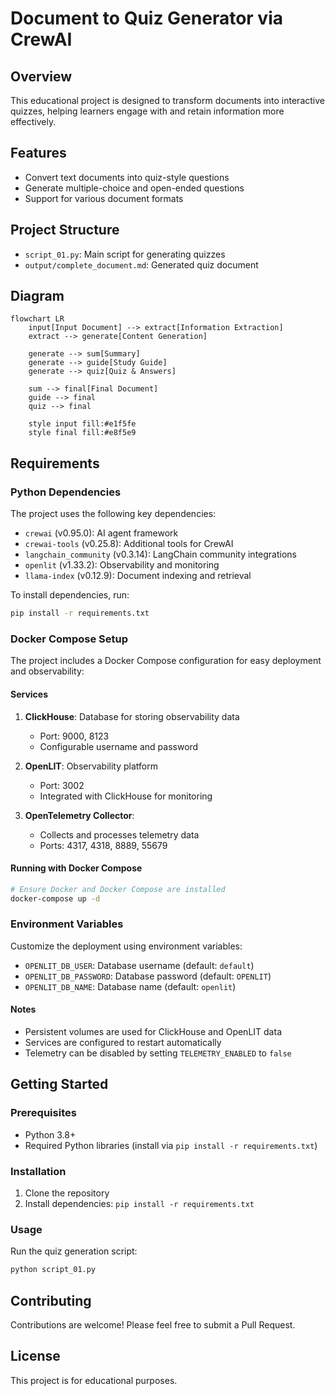# Document to Quiz Generator via CrewAI

## Overview
This educational project is designed to transform documents into interactive quizzes, helping learners engage with and retain information more effectively.

## Features
- Convert text documents into quiz-style questions
- Generate multiple-choice and open-ended questions
- Support for various document formats

## Project Structure
- `script_01.py`: Main script for generating quizzes
- `output/complete_document.md`: Generated quiz document

## Diagram

```mermaid
flowchart LR
    input[Input Document] --> extract[Information Extraction]
    extract --> generate[Content Generation]
    
    generate --> sum[Summary]
    generate --> guide[Study Guide]
    generate --> quiz[Quiz & Answers]
    
    sum --> final[Final Document]
    guide --> final
    quiz --> final

    style input fill:#e1f5fe
    style final fill:#e8f5e9
```

## Requirements

### Python Dependencies
The project uses the following key dependencies:
- `crewai` (v0.95.0): AI agent framework
- `crewai-tools` (v0.25.8): Additional tools for CrewAI
- `langchain_community` (v0.3.14): LangChain community integrations
- `openlit` (v1.33.2): Observability and monitoring
- `llama-index` (v0.12.9): Document indexing and retrieval

To install dependencies, run:
```bash
pip install -r requirements.txt
```

### Docker Compose Setup
The project includes a Docker Compose configuration for easy deployment and observability:

#### Services
1. **ClickHouse**: Database for storing observability data
   - Port: 9000, 8123
   - Configurable username and password

2. **OpenLIT**: Observability platform
   - Port: 3002
   - Integrated with ClickHouse for monitoring

3. **OpenTelemetry Collector**: 
   - Collects and processes telemetry data
   - Ports: 4317, 4318, 8889, 55679

#### Running with Docker Compose
```bash
# Ensure Docker and Docker Compose are installed
docker-compose up -d
```

### Environment Variables
Customize the deployment using environment variables:
- `OPENLIT_DB_USER`: Database username (default: `default`)
- `OPENLIT_DB_PASSWORD`: Database password (default: `OPENLIT`)
- `OPENLIT_DB_NAME`: Database name (default: `openlit`)

#### Notes
- Persistent volumes are used for ClickHouse and OpenLIT data
- Services are configured to restart automatically
- Telemetry can be disabled by setting `TELEMETRY_ENABLED` to `false`

## Getting Started

### Prerequisites
- Python 3.8+
- Required Python libraries (install via `pip install -r requirements.txt`)

### Installation
1. Clone the repository
2. Install dependencies: `pip install -r requirements.txt`

### Usage
Run the quiz generation script:
```bash
python script_01.py
```

## Contributing
Contributions are welcome! Please feel free to submit a Pull Request.

## License
This project is for educational purposes.